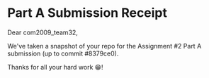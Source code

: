 
# Part A Submission Receipt

Dear com2009_team32,

We've taken a snapshot of your repo for the Assignment #2 Part A submission (up to commit #8379ce0).

Thanks for all your hard work :grin:!

